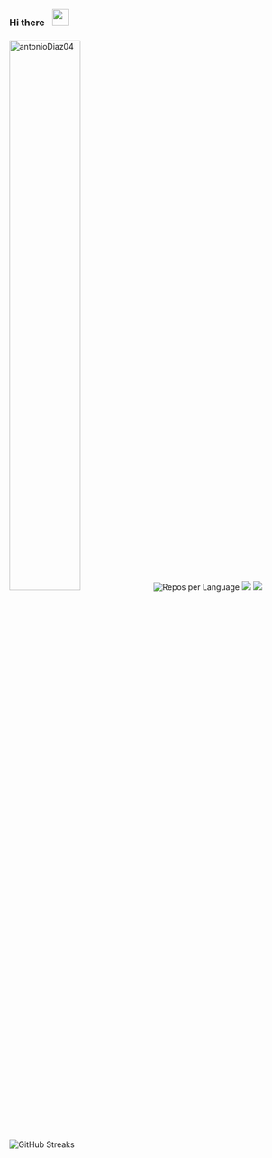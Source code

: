 ### Hi there  <img align="rigth" alt="" width="30px" style="padding:10px;" src="https://images.emojiterra.com/google/noto-emoji/animated-emoji/1f44b.gif" />
 




<a href="#-my-github-stats--"><img   width="50%" src="https://gh-readme-profile.vercel.app/api?username=antonioDiaz04&theme=neon-dark&border_width=0&border_radius=15.2&hide_border=true" alt="antonioDiaz04" /></a>
![Repos per Language](https://github-profile-summary-cards.vercel.app/api/cards/repos-per-language?username=antonioDiaz04&theme=blue_green)
![](https://github-profile-summary-cards.vercel.app/api/cards/profile-details?username=antonioDiaz04&theme=midnight_purple)
![](https://github-profile-summary-cards.vercel.app/api/cards/productive-time?username=antonioDiaz04&theme=github_dark)
![GitHub Streaks](http://github-readme-streak-stats.herokuapp.com?user=antonioDiaz04&theme=dracula&hide_border=true)

